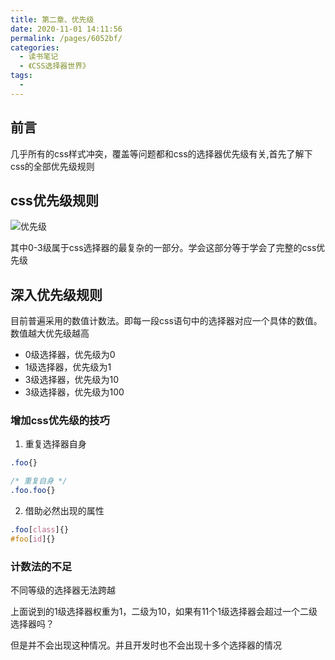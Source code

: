 ```yaml
---
title: 第二章、优先级
date: 2020-11-01 14:11:56
permalink: /pages/6052bf/
categories:
  - 读书笔记
  - 《CSS选择器世界》
tags:
  - 
---
```


## 前言

几乎所有的css样式冲突，覆盖等问题都和css的选择器优先级有关,首先了解下css的全部优先级规则

<!-- more -->

## css优先级规则

![优先级](https://cdn.jsdelivr.net/gh/Gorvey/image_store/blog/css%E9%80%89%E6%8B%A9%E5%99%A8%E4%BC%98%E5%85%88%E7%BA%A7.png)

其中0-3级属于css选择器的最复杂的一部分。学会这部分等于学会了完整的css优先级

## 深入优先级规则

目前普遍采用的数值计数法。即每一段css语句中的选择器对应一个具体的数值。数值越大优先级越高

- 0级选择器，优先级为0
- 1级选择器，优先级为1
- 3级选择器，优先级为10
- 3级选择器，优先级为100

### 增加css优先级的技巧

1. 重复选择器自身

```css
.foo{}

/* 重复自身 */
.foo.foo{}
```

2. 借助必然出现的属性

```css
.foo[class]{}
#foo[id]{}
```

### 计数法的不足

不同等级的选择器无法跨越

上面说到的1级选择器权重为1，二级为10，如果有11个1级选择器会超过一个二级选择器吗？

但是并不会出现这种情况。并且开发时也不会出现十多个选择器的情况
